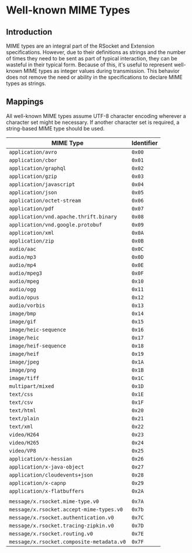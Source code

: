 # Well-known MIME Types

## Introduction

MIME types are an integral part of the RSocket and Extension specifications. However, due to their definitions as strings and the number of times they need to be sent as part of typical interaction, they can be wasteful in their typical form. Because of this, it's useful to represent well-known MIME types as integer values during transmission. This behavior does not remove the need or ability in the specifications to declare MIME types as strings.

## Mappings

All well-known MIME types assume UTF-8 character encoding wherever a character set might be necessary. If another character set is required, a string-based MIME type should be used.

| MIME Type                                 | Identifier |
| ----------------------------------------- | ---------- |
| `application/avro`                        | `0x00`     |
| `application/cbor`                        | `0x01`     |
| `application/graphql`                     | `0x02`     |
| `application/gzip`                        | `0x03`     |
| `application/javascript`                  | `0x04`     |
| `application/json`                        | `0x05`     |
| `application/octet-stream`                | `0x06`     |
| `application/pdf`                         | `0x07`     |
| `application/vnd.apache.thrift.binary`    | `0x08`     |
| `application/vnd.google.protobuf`         | `0x09`     |
| `application/xml`                         | `0x0A`     |
| `application/zip`                         | `0x0B`     |
| `audio/aac`                               | `0x0C`     |
| `audio/mp3`                               | `0x0D`     |
| `audio/mp4`                               | `0x0E`     |
| `audio/mpeg3`                             | `0x0F`     |
| `audio/mpeg`                              | `0x10`     |
| `audio/ogg`                               | `0x11`     |
| `audio/opus`                              | `0x12`     |
| `audio/vorbis`                            | `0x13`     |
| `image/bmp`                               | `0x14`     |
| `image/gif`                               | `0x15`     |
| `image/heic-sequence`                     | `0x16`     |
| `image/heic`                              | `0x17`     |
| `image/heif-sequence`                     | `0x18`     |
| `image/heif`                              | `0x19`     |
| `image/jpeg`                              | `0x1A`     |
| `image/png`                               | `0x1B`     |
| `image/tiff`                              | `0x1C`     |
| `multipart/mixed`                         | `0x1D`     |
| `text/css`                                | `0x1E`     |
| `text/csv`                                | `0x1F`     |
| `text/html`                               | `0x20`     |
| `text/plain`                              | `0x21`     |
| `text/xml`                                | `0x22`     |
| `video/H264`                              | `0x23`     |
| `video/H265`                              | `0x24`     |
| `video/VP8`                               | `0x25`     |
| `application/x-hessian`                   | `0x26`     |
| `application/x-java-object`               | `0x27`     |
| `application/cloudevents+json`            | `0x28`     |
| `application/x-capnp`                     | `0x29`     |
| `application/x-flatbuffers`               | `0x2A`     |
|                                           |
| `message/x.rsocket.mime-type.v0`          | `0x7A`     |
| `message/x.rsocket.accept-mime-types.v0`  | `0x7b`     |
| `message/x.rsocket.authentication.v0`     | `0x7C`     |
| `message/x.rsocket.tracing-zipkin.v0`     | `0x7D`     |
| `message/x.rsocket.routing.v0`            | `0x7E`     |
| `message/x.rsocket.composite-metadata.v0` | `0x7F`     |